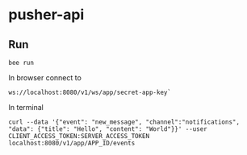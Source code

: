 # pusher-api

## Run

```
bee run
```
In browser connect to
```
ws://localhost:8080/v1/ws/app/secret-app-key`
```
In terminal
```
curl --data '{"event": "new_message", "channel":"notifications", "data": {"title": "Hello", "content": "World"}}' --user CLIENT_ACCESS_TOKEN:SERVER_ACCESS_TOKEN localhost:8080/v1/app/APP_ID/events
```